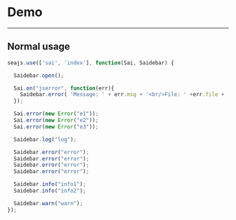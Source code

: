# Demo

---

## Normal usage

<script src="../sea-modules/sai/3.0.0/seer-sai.js?nowrap"></script>
<script src="../sea-modules/sai/3.0.0/seer-jsniffer.js?nowrap"></script>

````javascript
seajs.use(['sai', 'index'], function(Sai, Saidebar) {

  Saidebar.open();

  Sai.on("jserror", function(err){
    Saidebar.error( 'Message: ' + err.msg + '<br/>File: ' +err.file + '<br/>Line: ' + err.line);
  });

  Sai.error(new Error("e1"));
  Sai.error(new Error("e2"));
  Sai.error(new Error("e3"));

  Saidebar.log("log");

  Saidebar.error("error");
  Saidebar.error("error");
  Saidebar.error("error");
  Saidebar.error("error");

  Saidebar.info("info1");
  Saidebar.info("info2");

  Saidebar.warn("warn");
});
````

